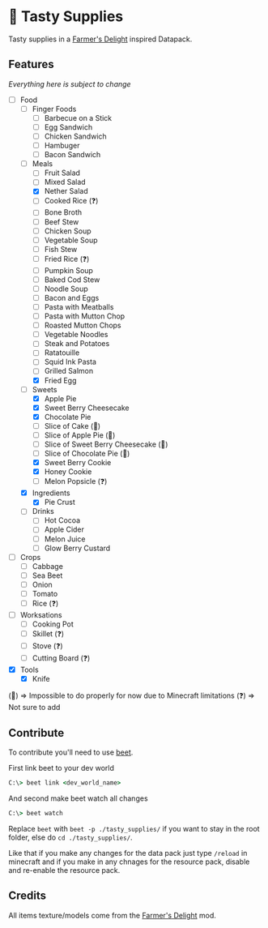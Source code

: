# 🍳 Tasty Supplies
Tasty supplies in a [Farmer's Delight](https://github.com/vectorwing/FarmersDelight) inspired Datapack.

## Features
*Everything here is subject to change*

- [ ] Food
    - [ ] Finger Foods
        - [ ] Barbecue on a Stick
        - [ ] Egg Sandwich
        - [ ] Chicken Sandwich
        - [ ] Hambuger
        - [ ] Bacon Sandwich
    - [ ] Meals
        - [ ] Fruit Salad
        - [ ] Mixed Salad
        - [x] Nether Salad
        - [ ] Cooked Rice (❓)
        - [ ] Bone Broth
        - [ ] Beef Stew
        - [ ] Chicken Soup
        - [ ] Vegetable Soup
        - [ ] Fish Stew
        - [ ] Fried Rice (❓)
        - [ ] Pumpkin Soup
        - [ ] Baked Cod Stew
        - [ ] Noodle Soup
        - [ ] Bacon and Eggs
        - [ ] Pasta with Meatballs
        - [ ] Pasta with Mutton Chop
        - [ ] Roasted Mutton Chops
        - [ ] Vegetable Noodles
        - [ ] Steak and Potatoes
        - [ ] Ratatouille
        - [ ] Squid Ink Pasta
        - [ ] Grilled Salmon
        - [x] Fried Egg
    - [ ] Sweets
        - [x] Apple Pie
        - [x] Sweet Berry Cheesecake
        - [x] Chocolate Pie
        - [ ] Slice of Cake (🔴)
        - [ ] Slice of Apple Pie (🔴)
        - [ ] Slice of Sweet Berry Cheesecake (🔴)
        - [ ] Slice of Chocolate Pie (🔴)
        - [x] Sweet Berry Cookie
        - [x] Honey Cookie
        - [ ] Melon Popsicle (❓)
    - [x] Ingredients
        - [x] Pie Crust
    - [ ] Drinks
        - [ ] Hot Cocoa
        - [ ] Apple Cider
        - [ ] Melon Juice
        - [ ] Glow Berry Custard
- [ ] Crops
    - [ ] Cabbage
    - [ ] Sea Beet
    - [ ] Onion
    - [ ] Tomato
    - [ ] Rice (❓)
- [ ] Worksations
    - [ ] Cooking Pot
    - [ ] Skillet (❓)
    - [ ] Stove (❓)
    - [ ] Cutting Board (❓)
- [x] Tools
    - [x] Knife

(🔴) => Impossible to do properly for now due to Minecraft limitations
(❓) => Not sure to add

## Contribute
To contribute you'll need to use [beet](https://github.com/mcbeet/beet/tree/728859b2bf7b7725fcf7aa7de3788c668ffd668d).

First link beet to your dev world
```cmd
C:\> beet link <dev_world_name>
```

And second make beet watch all changes
```cmd
C:\> beet watch
```

Replace `beet` with `beet -p ./tasty_supplies/` if you want to stay in the root folder, else do `cd ./tasty_supplies/`.

Like that if you make any changes for the data pack just type `/reload` in minecraft and if you make in any chnages for the resource pack, disable and re-enable the resource pack.

## Credits
All items texture/models come from the [Farmer's Delight](https://github.com/vectorwing/FarmersDelight) mod.